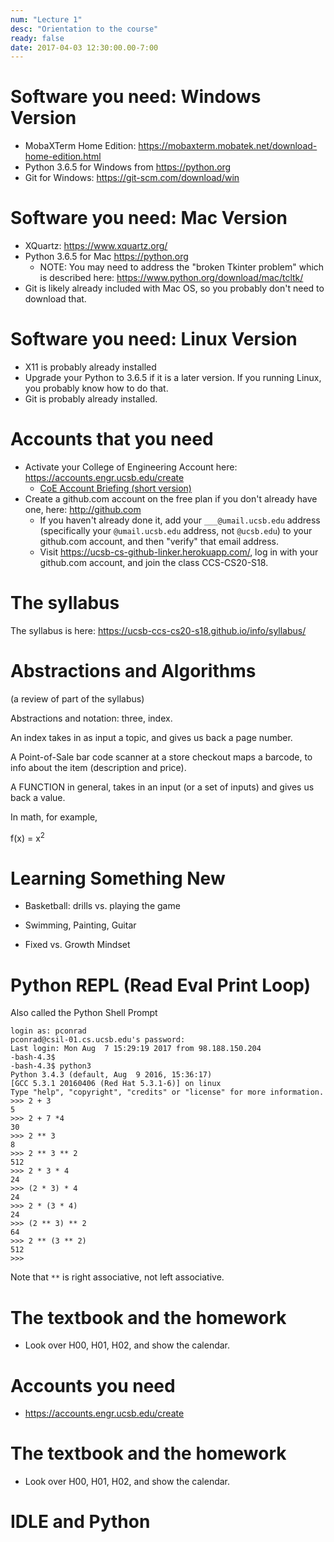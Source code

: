 ```yaml
---
num: "Lecture 1"
desc: "Orientation to the course"
ready: false
date: 2017-04-03 12:30:00.00-7:00
---
```


# Software you need: Windows Version

* MobaXTerm Home Edition: <https://mobaxterm.mobatek.net/download-home-edition.html>
* Python 3.6.5 for Windows from <https://python.org>
* Git for Windows: <https://git-scm.com/download/win>

# Software you need: Mac Version

* XQuartz: <https://www.xquartz.org/>
* Python 3.6.5 for Mac <https://python.org>
    * NOTE: You may need to address the "broken Tkinter problem" which is described here: <https://www.python.org/download/mac/tcltk/>
* Git is likely already included with Mac OS, so you probably don't need to download that.


# Software you need: Linux Version

* X11 is probably already installed
* Upgrade your Python to 3.6.5 if it is a later version. If you running Linux, you probably know how to do that.
* Git is probably already installed.


# Accounts that you need

* Activate your College of Engineering Account here: <https://accounts.engr.ucsb.edu/create>
   * [CoE Account Briefing (short version)](https://docs.google.com/presentation/d/e/2PACX-1vTTh_k_Sf0C0XxibAn4XuVDQ6xQD2lFHH_kIMg_PIQ-ovExO_7dT5Rsry8SEvwI1eLWaUVyt7l3icfR/pub?start=false&loop=false&delayms=60000)
* Create a github.com account on the free plan if you don't already have one, here: <http://github.com>
   * If you haven't already done it, add your `___@umail.ucsb.edu` address (specifically your `@umail.ucsb.edu` address, not `@ucsb.edu`) to your github.com account, and then "verify" that email address.
   * Visit <https://ucsb-cs-github-linker.herokuapp.com/>, log in with your github.com account, and join the class CCS-CS20-S18.

# The syllabus

The syllabus is here:  <https://ucsb-ccs-cs20-s18.github.io/info/syllabus/>

# Abstractions and Algorithms

(a review of part of the syllabus)

Abstractions and notation: three, index.

An index takes in as input a topic, and gives us back a page number.

A Point-of-Sale bar code scanner at a store checkout maps a barcode, to info about the item (description and price).

A FUNCTION in general, takes in an input (or a set of inputs) and gives us back a value.

In math, for example, 

f(x) = x<sup>2</sup>



# Learning Something New

* Basketball: drills vs. playing the game

* Swimming, Painting, Guitar

* Fixed vs. Growth Mindset

# Python REPL (Read Eval Print Loop)

Also called the Python Shell Prompt

```
login as: pconrad
pconrad@csil-01.cs.ucsb.edu's password:
Last login: Mon Aug  7 15:29:19 2017 from 98.188.150.204
-bash-4.3$
-bash-4.3$ python3
Python 3.4.3 (default, Aug  9 2016, 15:36:17)
[GCC 5.3.1 20160406 (Red Hat 5.3.1-6)] on linux
Type "help", "copyright", "credits" or "license" for more information.
>>> 2 + 3
5
>>> 2 + 7 *4
30
>>> 2 ** 3
8
>>> 2 ** 3 ** 2
512
>>> 2 * 3 * 4
24
>>> (2 * 3) * 4
24
>>> 2 * (3 * 4)
24
>>> (2 ** 3) ** 2
64
>>> 2 ** (3 ** 2)
512
>>>
```

Note that `**` is right associative, not left associative.

# The textbook and the homework

* Look over H00, H01, H02, and show the calendar.

# Accounts you need
 
* https://accounts.engr.ucsb.edu/create


# The textbook and the homework

* Look over H00, H01, H02, and show the calendar.

# IDLE and Python



